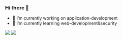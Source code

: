 ### Hi there 👋

- 🔭 I’m currently working on application-development
- 🌱 I’m currently learning web-development&security

<a href="https://github.com/anuraghazra/github-readme-stats">
  <img align="left" src="https://github-readme-stats.vercel.app/api?username=SL9-1994&theme=dracula&count_private=true&show_icons=true" />
</a>
<a href="https://github.com/anuraghazra/github-readme-stats">
  <img align="left" src="https://github-readme-stats.vercel.app/api/top-langs/?username=SL9-1994&theme=dracula" />
</a>


